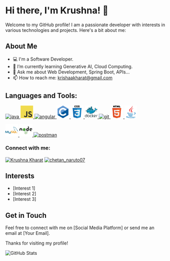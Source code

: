 # Hi there, I'm Krushna! 👋

Welcome to my GitHub profile! I am a passionate developer with interests in various technologies and projects. Here's a bit about me:

## About Me
- 💻 I'm a Software Developer.
- 🌱 I’m currently learning Generative AI, Cloud Computing.
- 💬 Ask me about Web Development, Spring Boot, APIs...
- 📫 How to reach me: krishaakharat@gmail.com

## Languages and Tools:
<p align="left"> 



<a href="https://docs.oracle.com/en/java/" target="_blank" rel="noreferrer"><img src="https://cdn.worldvectorlogo.com/logos/java-14.svg" alt="java" width="40" height="40"/> </a> 
<a href="https://developer.mozilla.org/en-US/docs/Web/JavaScript" target="_blank" rel="noreferrer"> <img src="https://raw.githubusercontent.com/devicons/devicon/master/icons/javascript/javascript-original.svg" alt="javascript" width="40" height="40"/> </a> 
<a href="https://angular.dev/" target="_blank" rel="noreferrer"> <img src="https://cdn.worldvectorlogo.com/logos/angular-icon.svg" alt="angular" width="40" height="40"/> </a>
<a href="https://www.cprogramming.com/" target="_blank" rel="noreferrer"><img src="https://raw.githubusercontent.com/devicons/devicon/master/icons/c/c-original.svg" alt="c" width="40" height="40"/> </a> 
<a href="https://www.w3schools.com/css/" target="_blank" rel="noreferrer"> <img src="https://raw.githubusercontent.com/devicons/devicon/master/icons/css3/css3-original-wordmark.svg" alt="css3" width="40" height="40"/> </a> 
<a href="https://www.docker.com/" target="_blank" rel="noreferrer"> <img src="https://raw.githubusercontent.com/devicons/devicon/master/icons/docker/docker-original-wordmark.svg" alt="docker" width="40" height="40"/> </a> 
<a href="https://git-scm.com/" target="_blank" rel="noreferrer"> <img src="https://www.vectorlogo.zone/logos/git-scm/git-scm-icon.svg" alt="git" width="40" height="40"/> </a> 
<a href="https://www.w3.org/html/" target="_blank" rel="noreferrer"> <img src="https://raw.githubusercontent.com/devicons/devicon/master/icons/html5/html5-original-wordmark.svg" alt="html5" width="40" height="40"/> </a> 
<a href="https://www.java.com" target="_blank" rel="noreferrer"> <img src="https://raw.githubusercontent.com/devicons/devicon/master/icons/java/java-original.svg" alt="java" width="40" height="40"/> </a> 

<a href="https://www.mysql.com/" target="_blank" rel="noreferrer"> <img src="https://raw.githubusercontent.com/devicons/devicon/master/icons/mysql/mysql-original-wordmark.svg" alt="mysql" width="40" height="40"/> </a> 
<a href="https://nodejs.org" target="_blank" rel="noreferrer"> <img src="https://raw.githubusercontent.com/devicons/devicon/master/icons/nodejs/nodejs-original-wordmark.svg" alt="nodejs" width="40" height="40"/> </a> 
<a href="https://postman.com" target="_blank" rel="noreferrer"> <img src="https://www.vectorlogo.zone/logos/getpostman/getpostman-icon.svg" alt="postman" width="40" height="40"/> 
</a> 


</p>


<h3 align="left">Connect with me:</h3>
<p align="left">
<a href="https://www.linkedin.com/in/shrikrushna-kharat-248818212/" target="blank"><img align="center" src="https://img.icons8.com/?size=100&id=xuvGCOXi8Wyg&format=png&color=000000" alt="Krushna Kharat" height="30" width="40" /></a>
<a href="https://www.instagram.com/i.am_krishnaa_?utm_source=qr&igsh=c3lrajZlZHl2aGRo " target="blank"><img align="center" src="https://raw.githubusercontent.com/rahuldkjain/github-profile-readme-generator/master/src/images/icons/Social/instagram.svg" alt="chetan_naruto07" height="30" width="40" /></a>
</p>

## Interests
- [Interest 1]
- [Interest 2]
- [Interest 3]

## Get in Touch
Feel free to connect with me on [Social Media Platform] or send me an email at [Your Email].

Thanks for visiting my profile!

![GitHub Stats](https://github-readme-stats.vercel.app/api?username=KrushnaKharat&show_icons=true)
